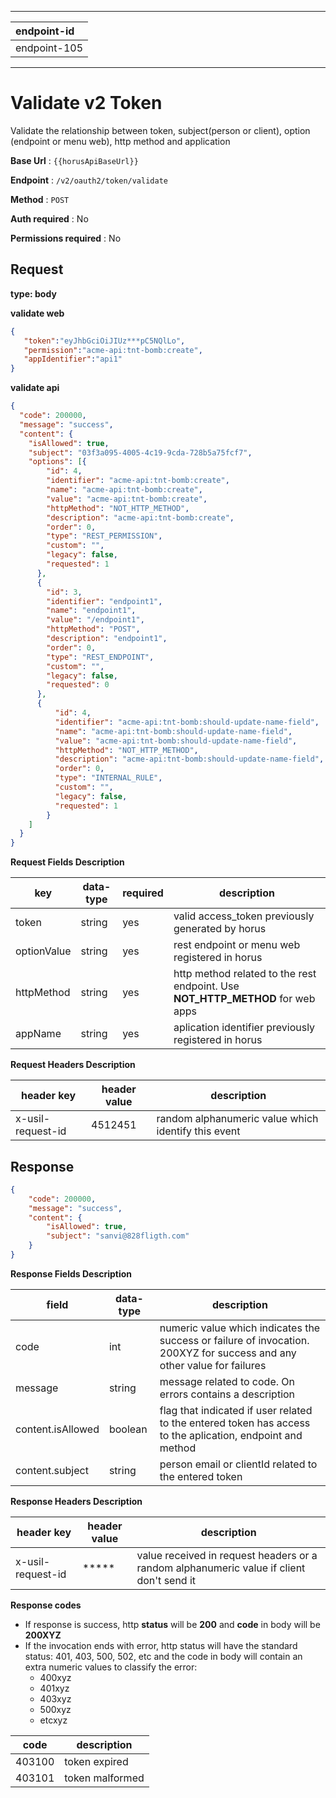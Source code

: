 
---
|endpoint-id|
|:-------|
|endpoint-105|

---

# Validate v2 Token

Validate the relationship between token, subject(person or client), option (endpoint or menu web), http method and application

**Base Url** : `{{horusApiBaseUrl}}`

**Endpoint** : `/v2/oauth2/token/validate`

**Method** : `POST`

**Auth required** : No

**Permissions required** : No

## Request

**type: body**

**validate web**

```json
{
   "token":"eyJhbGciOiJIUz***pC5NQlLo",
   "permission":"acme-api:tnt-bomb:create",
   "appIdentifier":"api1"
}
```

**validate api**

```json
{
  "code": 200000,
  "message": "success",
  "content": {
    "isAllowed": true,
    "subject": "03f3a095-4005-4c19-9cda-728b5a75fcf7",
    "options": [{
        "id": 4,
        "identifier": "acme-api:tnt-bomb:create",
        "name": "acme-api:tnt-bomb:create",
        "value": "acme-api:tnt-bomb:create",
        "httpMethod": "NOT_HTTP_METHOD",
        "description": "acme-api:tnt-bomb:create",
        "order": 0,
        "type": "REST_PERMISSION",
        "custom": "",
        "legacy": false,
        "requested": 1
      },
      {
        "id": 3,
        "identifier": "endpoint1",
        "name": "endpoint1",
        "value": "/endpoint1",
        "httpMethod": "POST",
        "description": "endpoint1",
        "order": 0,
        "type": "REST_ENDPOINT",
        "custom": "",
        "legacy": false,
        "requested": 0
      },
      {
          "id": 4,
          "identifier": "acme-api:tnt-bomb:should-update-name-field",
          "name": "acme-api:tnt-bomb:should-update-name-field",
          "value": "acme-api:tnt-bomb:should-update-name-field",
          "httpMethod": "NOT_HTTP_METHOD",
          "description": "acme-api:tnt-bomb:should-update-name-field",
          "order": 0,
          "type": "INTERNAL_RULE",
          "custom": "",
          "legacy": false,
          "requested": 1
        }      
    ]
  }
}
```

**Request Fields Description**

| key | data-type | required | description |
|------------|--------------|-------------|-------------|
| token  |  string | yes | valid access_token previously generated by horus |
| optionValue  |  string | yes | rest endpoint or menu web registered in horus |
| httpMethod  |  string | yes | http method related to the rest endpoint. Use **NOT_HTTP_METHOD** for web apps|
| appName  |  string | yes | aplication identifier previously registered in horus|

**Request Headers Description**

| header key | header value | description |
|------------|--------------|-------------|
| x-usil-request-id  |  4512451 | random alphanumeric value which identify this event |


## Response

```json
{
    "code": 200000,
    "message": "success",
    "content": {
        "isAllowed": true,
        "subject": "sanvi@828fligth.com"
    }
}
```

**Response Fields Description**


| field | data-type | description |
|------------|--------------|-------------|
| code  | int | numeric value which indicates the success or failure of invocation. 200XYZ for success and any other value for failures  |
| message  | string | message related to code. On errors contains a description  |
| content.isAllowed  | boolean | flag that indicated if user related to the entered token has access to the aplication, endpoint and method  |
| content.subject  | string | person email or clientId related to the entered token  |

**Response Headers Description**

| header key | header value | description |
|------------|--------------|-------------|
| x-usil-request-id  |  ***** | value received in request headers or a  random alphanumeric value if client don't send it|

**Response codes**

- If response is success, http **status** will be **200** and **code** in body will be **200XYZ**
- If the invocation ends with error, http status will have the standard status: 401, 403, 500, 502, etc and the code in body will contain an extra numeric values to classify the error:
  - 400xyz
  - 401xyz
  - 403xyz
  - 500xyz
  - etcxyz


| code | description |
|------------|-------------|
| 403100  | token expired |
| 403101  | token malformed  |
